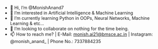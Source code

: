 - 👋 Hi, I’m @MonishAnand7
- 👀 I’m interested in Artificial Intelligence & Machine Learning
- 🌱 I’m currently learning Python in OOPs, Neural Networks, Machine Learning & etc...
- 💞️ I’m looking to collaborate on nothing for the time being.
- 📫 How to reach me? | E-Mail: monish.ai21@bmsce.ac.in | Instagram: @monish_anand_ | Phone No.: 7337884235

<!---
MonishAnand7/MonishAnand7 is a ✨ special ✨ repository because its `README.md` (this file) appears on your GitHub profile.
You can click the Preview link to take a look at your changes.
--->
